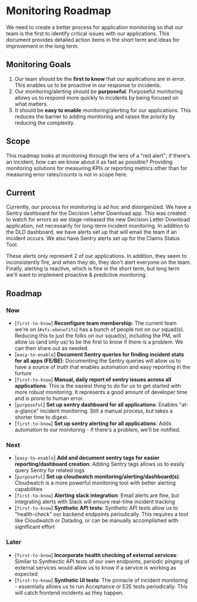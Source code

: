 # Monitoring Roadmap
We need to create a better process for application monitoring so that our team is the first to identify critical issues with our applications. This document provides detailed action items in the short term and ideas for improvement in the long term.

## Monitoring Goals
1. Our team should be the **first to know** that our applications are in error. This enables us to be proactive in our response to incidents.
2. Our monitoring/alerting should be **purposeful**. Purposeful monitoring allows us to respond more quickly to incidents by being focused on what matters.
3. It should be **easy to enable** monitoring/alerting for our applications. This reduces the barrier to adding monitoring and raises the priority by reducing the complexity.

## Scope
This roadmap looks at monitoring through the lens of a "red alert"; if there's an incident, how can we know about it as fast as possible? Providing monitoring solutions for measuring KPIs or reporting metrics other than for measuring error rates/counts is not in scope here.

## Current
Currently, our process for monitoring is ad hoc and disorganized. We have a Sentry dashboard for the Decision Letter Download app. This was created to watch for errors as we stage-released the new Decision Letter Download application, not necessarily for long-term incident monitoring. In addition to the DLD dashboard, we have alerts set up that will email the team if an incident occurs. We also have Sentry alerts set up for the Claims Status Tool.

These alerts only represent 2 of our applications. In addition, they seem to inconsistently fire, and when they do, they don't alert everyone on the team. Finally, alerting is reactive, which is fine in the short term, but long term we'll want to implement proactive & predictive monitoring.

## Roadmap
### Now
- [`first-to-know`] **Reconfigure team membership**:
The current team we're on (`#vfs-ebenefits`) has a bunch of people not on our squad(s). Reducing this to just the folks on our squad(s), including the PM, will allow us (and only us) to be the first to know if there is a problem. We can then share out as needed. 
- [`easy-to-enable`] **Document Sentry queries for finding incident stats for all apps (FE/BE)**:
Documenting the Sentry queries will allow us to have a source of truth that enables automation and easy reporting in the furture
- [`first-to-know`] **Manual, daily report of sentry issues across all applications**:
This is the easiest thing to do for us to get started with more robust monitoring. It represents a good amount of developer time and is prone to human error.
- [`purposeful`] **Set up sentry dashboard for all applications**:
Enables "at-a-glance" incident monitoring. Still a manual process, but takes a shorter time to digest.
- [`first-to-know`] **Set up sentry alerting for all applications**:
Adds automation to our monitoring - if there's a problem, we'll be notified.

### Next
- [`easy-to-enable`] **Add and document sentry tags for easier reporting/dashboard creation**:
Adding Sentry tags allows us to easily query Sentry for related logs
- [`purposeful`] **Set up cloudwatch monitoring/alerting/dashboard(s)**:
Cloudwatch is a more powerful monitoring tool with better alerting capabilities
- [`first-to-know`] **Alerting slack integration**:
Email alerts are fine, but integrating alerts with Slack will ensure real-time incident tracking
- [`first-to-know`] **Synthetic API tests**:
Synthetic API tests allow us to "health-check" our backend endpoints periodically. This requires a tool like Cloudwatch or Datadog, or can be manually accomplished with significant effort

### Later
- [`first-to-know`] **Incorporate health checking of external services**:
Similar to Synthectic API tests of our own endpoints, periodic pinging of external services would allow us to know if a service is working as expected
- [`first-to-know`] **Synthetic UI tests**:
The pinnacle of incident monitoring - essentially allows us to run Acceptance or E2E tests periodically. This will catch frontend incidents as they happen.
